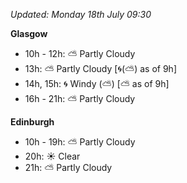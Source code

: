 *Updated: Monday 18th July 09:30*

**Glasgow**

* 10h - 12h: :partly_sunny: Partly Cloudy
* 13h: :partly_sunny: Partly Cloudy [:cyclone:(:partly_sunny:) as of 9h]
* 14h, 15h: :cyclone: Windy (:partly_sunny:) [:partly_sunny: as of 9h]
* 16h - 21h: :partly_sunny: Partly Cloudy

**Edinburgh**

* 10h - 19h: :partly_sunny: Partly Cloudy
* 20h: :sunny: Clear
* 21h: :partly_sunny: Partly Cloudy
